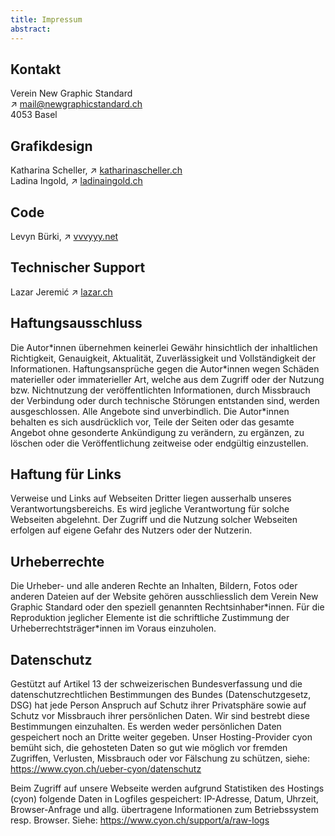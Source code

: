 ```yaml
---
title: Impressum
abstract:
---
```


## Kontakt

Verein New Graphic Standard <br>
↗ [mail@newgraphicstandard.ch](mailto:mail@newgraphicstandard.ch) <br>
4053 Basel

## Grafikdesign

Katharina Scheller, ↗ [katharinascheller.ch](https://katharinascheller.ch/) <br>
Ladina Ingold, ↗ [ladinaingold.ch](https://ladinaingold.ch/)

## Code

Levyn Bürki, ↗ [vvvyyy.net](https://vvvyyy.net/)

## Technischer Support

Lazar Jeremić ↗ [lazar.ch](https://lazar.ch/)

## Haftungsausschluss

Die Autor\*innen übernehmen keinerlei Gewähr hinsichtlich der inhaltlichen Richtigkeit, Genauigkeit, Aktualität, Zuverlässigkeit und Vollständigkeit der Informationen.
Haftungsansprüche gegen die Autor\*innen wegen Schäden materieller oder immaterieller Art, welche aus dem Zugriff oder der Nutzung bzw. Nichtnutzung der veröffentlichten Informationen, durch Missbrauch der Verbindung oder durch technische Störungen entstanden sind, werden ausgeschlossen.
Alle Angebote sind unverbindlich. Die Autor\*innen behalten es sich ausdrücklich vor, Teile der Seiten oder das gesamte Angebot ohne gesonderte Ankündigung zu verändern, zu ergänzen, zu löschen oder die Veröffentlichung zeitweise oder endgültig einzustellen.

## Haftung für Links

Verweise und Links auf Webseiten Dritter liegen ausserhalb unseres Verantwortungsbereichs. Es wird jegliche Verantwortung für solche Webseiten abgelehnt. Der Zugriff und die Nutzung solcher Webseiten erfolgen auf eigene Gefahr des Nutzers oder der Nutzerin.

## Urheberrechte

Die Urheber- und alle anderen Rechte an Inhalten, Bildern, Fotos oder anderen Dateien auf der Website gehören ausschliesslich dem Verein New Graphic Standard oder den speziell genannten Rechtsinhaber\*innen. Für die Reproduktion jeglicher Elemente ist die schriftliche Zustimmung der Urheberrechtsträger\*innen im Voraus einzuholen.

## Datenschutz

Gestützt auf Artikel 13 der schweizerischen Bundesverfassung und die datenschutzrechtlichen Bestimmungen des Bundes (Datenschutzgesetz, DSG) hat jede Person Anspruch auf Schutz ihrer Privatsphäre sowie auf Schutz vor Missbrauch ihrer persönlichen Daten. Wir sind bestrebt diese Bestimmungen einzuhalten. Es werden weder persönlichen Daten gespeichert noch an Dritte weiter gegeben.
Unser Hosting-Provider cyon bemüht sich, die gehosteten Daten so gut wie möglich vor fremden Zugriffen, Verlusten, Missbrauch oder vor Fälschung zu schützen, siehe: https://www.cyon.ch/ueber-cyon/datenschutz

Beim Zugriff auf unsere Webseite werden aufgrund Statistiken des Hostings (cyon) folgende Daten in Logfiles gespeichert: IP-Adresse, Datum, Uhrzeit, Browser-Anfrage und allg. übertragene Informationen zum Betriebssystem resp. Browser. Siehe: https://www.cyon.ch/support/a/raw-logs
